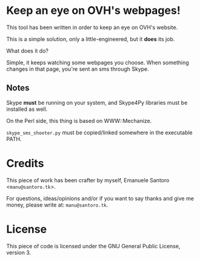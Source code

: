 # Keep an eye on OVH's webpages!

This tool has been written in order to keep an eye on OVH's website.

This is a simple solution, only a little-engineered, but it __does__ its job.

What does it do?

Simple, it keeps watching some webpages you choose. When something changes in that page, you're sent an sms through Skype.

## Notes

Skype **must** be running on your system, and Skype4Py libraries must be installed as well.

On the Perl side, this thing is based on WWW::Mechanize.

`skype_sms_shooter.py`  must be copied/linked somewhere in the executable PATH.

# Credits

This piece of work has been crafter by myself, Emanuele Santoro <`manu@santoro.tk`>.

For questions, ideas/opinions and/or if you want to say thanks and give me money, please write at: `manu@santoro.tk`.

# License

This piece of code is licensed under the GNU General Public License, version 3.
